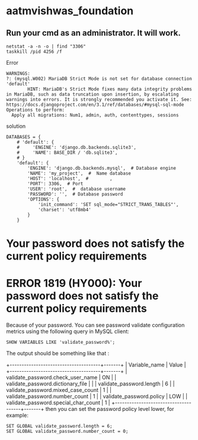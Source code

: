 # aatmvishwas_foundation

## Run your cmd as an administrator. It will work.
```
netstat -a -n -o | find "3306"
taskkill /pid 4256 /f   
```


Error
```
WARNINGS:
?: (mysql.W002) MariaDB Strict Mode is not set for database connection 'default'
        HINT: MariaDB's Strict Mode fixes many data integrity problems in MariaDB, such as data truncation upon insertion, by escalating warnings into errors. It is strongly recommended you activate it. See: https://docs.djangoproject.com/en/3.1/ref/databases/#mysql-sql-mode
Operations to perform:
  Apply all migrations: Num1, admin, auth, contenttypes, sessions

```

solution
```
DATABASES = {
    # 'default': {
    #     'ENGINE': 'django.db.backends.sqlite3',
    #     'NAME': BASE_DIR / 'db.sqlite3',
    # }
    'default': {
        'ENGINE': 'django.db.backends.mysql',  # Database engine
        'NAME': 'my_project',  #  Name database
        'HOST': 'localhost',  #        ,         
        'PORT': 3306,  # Port 
        'USER': 'root',  #  database username
        'PASSWORD': '',  # Database password
        'OPTIONS': {
            'init_command': 'SET sql_mode="STRICT_TRANS_TABLES"',
            'charset': 'utf8mb4'
        }
    }

```


# Your password does not satisfy the current policy requirements
# ERROR 1819 (HY000): Your password does not satisfy the current policy requirements
Because of your password. You can see password validate configuration metrics using the following query in MySQL client:
```
SHOW VARIABLES LIKE 'validate_password%';
```
The output should be something like that :

+--------------------------------------+-------+
| Variable_name                        | Value |
+--------------------------------------+-------+
| validate_password.check_user_name    | ON    |
| validate_password.dictionary_file    |       |
| validate_password.length             | 6     |
| validate_password.mixed_case_count   | 1     |
| validate_password.number_count       | 1     |
| validate_password.policy             | LOW   |
| validate_password.special_char_count | 1     |
+--------------------------------------+-------+
then you can set the password policy level lower, for example:

```
SET GLOBAL validate_password.length = 6;
SET GLOBAL validate_password.number_count = 0;
```